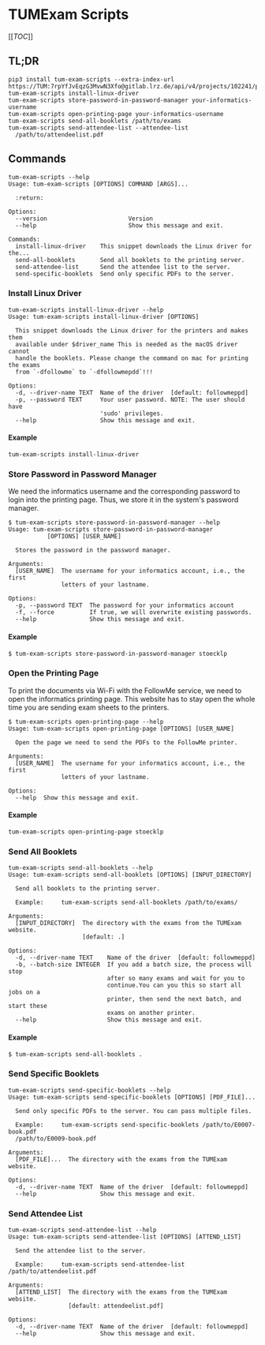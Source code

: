 # TUMExam Scripts

[[_TOC_]]

## TL;DR

```shell
pip3 install tum-exam-scripts --extra-index-url https://TUM:7rpYfJvEqzG3MvwN3Xfo@gitlab.lrz.de/api/v4/projects/102241/packages/pypi/simple
tum-exam-scripts install-linux-driver
tum-exam-scripts store-password-in-password-manager your-informatics-username
tum-exam-scripts open-printing-page your-informatics-username
tum-exam-scripts send-all-booklets /path/to/exams
tum-exam-scripts send-attendee-list --attendee-list
  /path/to/attendeelist.pdf
```

## Commands 

```shell
tum-exam-scripts --help
Usage: tum-exam-scripts [OPTIONS] COMMAND [ARGS]...

  :return:

Options:
  --version                       Version
  --help                          Show this message and exit.

Commands:
  install-linux-driver    This snippet downloads the Linux driver for the...
  send-all-booklets       Send all booklets to the printing server.
  send-attendee-list      Send the attendee list to the server.
  send-specific-booklets  Send only specific PDFs to the server.
```

### Install Linux Driver

```shell
tum-exam-scripts install-linux-driver --help
Usage: tum-exam-scripts install-linux-driver [OPTIONS]

  This snippet downloads the Linux driver for the printers and makes them
  available under $driver_name This is needed as the macOS driver cannot
  handle the booklets. Please change the command on mac for printing the exams
  from `-dfollowme` to `-dfollowmepdd`!!!

Options:
  -d, --driver-name TEXT  Name of the driver  [default: followmeppd]
  -p, --password TEXT     Your user password. NOTE: The user should have
                          'sudo' privileges.
  --help                  Show this message and exit.
```

#### Example

```shell
tum-exam-scripts install-linux-driver
```

### Store Password in Password Manager

We need the informatics username and the corresponding password to login into the printing page.
Thus, we store it in the system's password manager.

```shell
$ tum-exam-scripts store-password-in-password-manager --help
Usage: tum-exam-scripts store-password-in-password-manager 
           [OPTIONS] [USER_NAME]

  Stores the password in the password manager.

Arguments:
  [USER_NAME]  The username for your informatics account, i.e., the first
               letters of your lastname.

Options:
  -p, --password TEXT  The password for your informatics account
  -f, --force          If true, we will overwrite existing passwords.
  --help               Show this message and exit.
```

#### Example

```shell
$ tum-exam-scripts store-password-in-password-manager stoecklp
```

### Open the Printing Page

To print the documents via Wi-Fi with the FollowMe service, we need to open the informatics printing page.
This website has to stay open the whole time you are sending exam sheets to the printers.


```shell
$ tum-exam-scripts open-printing-page --help
Usage: tum-exam-scripts open-printing-page [OPTIONS] [USER_NAME]

  Open the page we need to send the PDFs to the FollowMe printer.

Arguments:
  [USER_NAME]  The username for your informatics account, i.e., the first
               letters of your lastname.

Options:
  --help  Show this message and exit.
```

#### Example

```shell
tum-exam-scripts open-printing-page stoecklp
```

### Send All Booklets

```shell
tum-exam-scripts send-all-booklets --help
Usage: tum-exam-scripts send-all-booklets [OPTIONS] [INPUT_DIRECTORY]

  Send all booklets to the printing server.

  Example:     tum-exam-scripts send-all-booklets /path/to/exams/

Arguments:
  [INPUT_DIRECTORY]  The directory with the exams from the TUMExam website.
                     [default: .]

Options:
  -d, --driver-name TEXT    Name of the driver  [default: followmeppd]
  -b, --batch-size INTEGER  If you add a batch size, the process will stop
                            after so many exams and wait for you to
                            continue.You can you this so start all jobs on a
                            printer, then send the next batch, and start these
                            exams on another printer.
  --help                    Show this message and exit.
```

#### Example

```shell
$ tum-exam-scripts send-all-booklets .
```

### Send Specific Booklets 

```shell
tum-exam-scripts send-specific-booklets --help
Usage: tum-exam-scripts send-specific-booklets [OPTIONS] [PDF_FILE]...

  Send only specific PDFs to the server. You can pass multiple files.

  Example:     tum-exam-scripts send-specific-booklets /path/to/E0007-book.pdf
  /path/to/E0009-book.pdf

Arguments:
  [PDF_FILE]...  The directory with the exams from the TUMExam website.

Options:
  -d, --driver-name TEXT  Name of the driver  [default: followmeppd]
  --help                  Show this message and exit.
```

### Send Attendee List

```shell
tum-exam-scripts send-attendee-list --help
Usage: tum-exam-scripts send-attendee-list [OPTIONS] [ATTEND_LIST]

  Send the attendee list to the server.

  Example:     tum-exam-scripts send-attendee-list /path/to/attendeelist.pdf

Arguments:
  [ATTEND_LIST]  The directory with the exams from the TUMExam website.
                 [default: attendeelist.pdf]

Options:
  -d, --driver-name TEXT  Name of the driver  [default: followmeppd]
  --help                  Show this message and exit.
```
